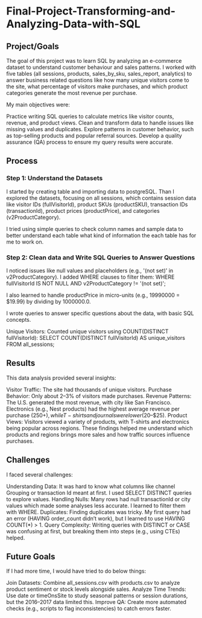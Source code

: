 # Final-Project-Transforming-and-Analyzing-Data-with-SQL

## Project/Goals

The goal of this project was to learn SQL by analyzing an e-commerce dataset to understand customer behaviour and sales patterns. I worked with five tables (all sessions, products, sales_by_sku, sales_report, analytics) to answer business related questions like how many unique visitors come to the site, what percentage of visitors make purchases, and which product categories generate the most revenue per purchase. 

My main objectives were:

Practice writing SQL queries to calculate metrics like visitor counts, revenue, and product views.
Clean and transform data to handle issues like missing values and duplicates.
Explore patterns in customer behavior, such as top-selling products and popular referral sources.
Develop a quality assurance (QA) process to ensure my query results were accurate.

## Process
### Step 1: Understand the Datasets
I started by creating table and importing data to postgreSQL.  Than I explored the datasets, focusing on all sessions, which contains session data like visitor IDs (fullVisitorId), product SKUs (productSKU), transaction IDs (transactionId), product prices (productPrice), and categories (v2ProductCategory). 

I tried using simple queries to check column names and sample data to better understand each table what kind of information the each table has for me to work on.

### Step 2: Clean data and Write SQL Queries to Answer Questions

I noticed issues like null values and placeholders (e.g., '(not set)' in v2ProductCategory). I added WHERE clauses to filter them:
WHERE fullVisitorId IS NOT NULL 
AND v2ProductCategory != '(not set)';

I also learned to handle productPrice in micro-units (e.g., 19990000 = $19.99) by dividing by 1000000.0.

I wrote queries to answer specific questions about the data, with basic SQL concepts.

Unique Visitors: Counted unique visitors using COUNT(DISTINCT fullVisitorId):
SELECT COUNT(DISTINCT fullVisitorId) AS unique_visitors 
FROM all_sessions;


## Results

This data analysis provided several insights:

Visitor Traffic: The site had thousands of unique visitors.
Purchase Behavior: Only about 2–3% of visitors made purchases.
Revenue Patterns: The U.S. generated the most revenue, with city like San Francisco. Electronics (e.g., Nest products) had the highest average revenue per purchase ($250+), while T-shirts and journals were lower ($20–$25).
Product Views: Visitors viewed a variety of products, with T-shirts and electronics being popular across regions.
These findings helped me understand which products and regions brings more sales and how traffic sources influence purchases.



## Challenges 

I faced several challenges:

Understanding Data: It was hard to know what columns like channel Grouping or transaction Id meant at first. I used SELECT DISTINCT queries to explore values.
Handling Nulls: Many rows had null transactionId or city values which made some analyses less accurate. I learned to filter them with WHERE.
Duplicates: Finding duplicates was tricky. My first query had an error (HAVING order_count didn’t work), but I learned to use HAVING COUNT(*) > 1.
Query Complexity: Writing queries with DISTINCT or CASE was confusing at first, but breaking them into steps (e.g., using CTEs) helped.


## Future Goals

If I had more time, I would have tried to do below things:

Join Datasets: Combine all_sessions.csv with products.csv to analyze product sentiment or stock levels alongside sales.
Analyze Time Trends: Use date or timeOnsSite to study seasonal patterns or session durations, but the 2016–2017 data limited this.
Improve QA: Create more automated checks (e.g., scripts to flag inconsistencies) to catch errors faster.
